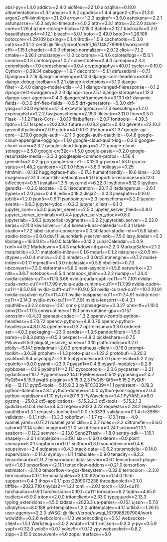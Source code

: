 absl-py==1.4.0
addict==2.4.0
aiofiles==22.1.0
aiosqlite==0.18.0
albumentations==1.3.1
anyio==3.6.2
appdirs==1.4.4
argon2-cffi==21.3.0
argon2-cffi-bindings==21.2.0
arrow==1.2.3
asgiref==3.6.0
asttokens==2.2.1
astunparse==1.6.3
async-timeout==4.0.2
attr==0.3.1
attrs==22.2.0
azure-core==1.26.4
azure-storage-blob==12.15.0
Babel==2.12.1
backcall==0.2.0
beautifulsoup4==4.12.1
bleach==5.0.1
boto==2.49.0
boto3==1.26.109
botocore==1.29.109
boxing==0.1.4
Brotli==1.0.9
cachetools==5.3.0
cattrs==23.1.2
certifi @ file:///croot/certifi_1671487769961/work/certifi
cffi==1.15.1
chardet==4.0.0
charset-normalizer==2.0.12
click==7.1.2
cmake==3.26.1
cmdstanpy==1.1.0
colorama==0.4.6
coloredlogs==15.0.1
comm==0.1.3
contourpy==1.0.7
convertdate==2.4.0
coreapi==2.3.3
coremltools==7.0
coreschema==0.0.4
cryptography==40.0.1
cycler==0.10.0
Cython==0.29.34
debugpy==1.6.7
decorator==5.1.1
defusedxml==0.7.1
Django==3.2.16
django-annoying==0.10.6
django-cors-headers==3.6.0
django-debug-toolbar==3.2.1
django-extensions==3.1.0
django-filter==2.4.0
django-model-utils==4.1.1
django-ranged-fileresponse==0.1.2
django-rest-swagger==2.2.0
django-rq==2.5.1
django-storages==1.12.3
django-user-agents==0.4.0
djangorestframework==3.13.1
drf-dynamic-fields==0.3.0
drf-flex-fields==0.9.5
drf-generators==0.3.0
drf-yasg==1.20.0
ephem==4.1.4
exceptiongroup==1.1.3
executing==1.2.0
expiringdict==1.2.2
fastjsonschema==2.16.3
filelock==3.11.0
fire==0.5.0
Flask==1.1.2
Flask-Cors==3.0.10
flatbuffers==2.0.7
fonttools==4.39.3
fqdn==1.5.1
fsspec==2023.9.2
future==0.18.3
gast==0.4.0
gevent==22.10.2
geventhttpclient==2.0.9
gitdb==4.0.10
GitPython==3.1.37
google-api-core==2.10.0
google-auth==2.11.0
google-auth-oauthlib==0.4.6
google-cloud-appengine-logging==1.1.0
google-cloud-audit-log==0.2.0
google-cloud-core==2.3.2
google-cloud-logging==2.7.2
google-cloud-storage==2.5.0
google-crc32c==1.5.0
google-pasta==0.2.0
google-resumable-media==2.3.3
googleapis-common-protos==1.56.4
greenlet==2.0.2
grpc-google-iam-v1==0.12.3
grpcio==1.53.0
grpcio-status==1.48.2
gunicorn==20.1.0
h5py==3.8.0
holidays==0.25
htmlmin==0.1.12
huggingface-hub==0.17.3
humanfriendly==10.0
idna==2.10
imageio==2.31.3
importlib-metadata==6.1.0
importlib-resources==5.12.0
inflection==0.5.1
install==1.3.5
ipykernel==6.22.0
ipython==8.12.0
ipython-genutils==0.2.0
isodate==0.6.1
isoduration==20.11.0
itsdangerous==2.0.1
itypes==1.2.0
jax==0.4.8
jedi==0.18.2
Jinja2==3.0.3
jmespath==0.10.0
joblib==1.2.0
json5==0.9.11
jsonpointer==2.3
jsonschema==3.2.0
jupyter-events==0.6.3
jupyter-ydoc==0.2.3
jupyter_client==8.1.0
jupyter_core==5.3.0
jupyter_server==2.5.0
jupyter_server_fileid==0.8.0
jupyter_server_terminals==0.4.4
jupyter_server_ydoc==0.8.0
jupyterlab==3.6.3
jupyterlab-pygments==0.2.2
jupyterlab_server==2.22.0
keras==2.11.0
kiwisolver==1.4.4
korean-lunar-calendar==0.3.1
label-studio==1.7.2
label-studio-converter==0.0.50
label-studio-ml==1.0.8
label-studio-tools==0.0.0.dev11
launchdarkly-server-sdk==7.5.0
lazy_loader==0.3
libclang==16.0.0
lit==16.0.0
lockfile==0.12.2
LunarCalendar==0.0.9
lxml==4.9.2
Markdown==3.4.3
markdown-it-py==2.2.0
MarkupSafe==2.1.2
matplotlib==3.7.1
matplotlib-inline==0.1.6
mdurl==0.1.2
mistune==2.0.5
ml-dtypes==0.0.4
mmcv==2.0.0
mmdet==3.0.0rc5
mmengine==0.7.2
model-index==0.1.11
mpmath==1.3.0
nbclassic==0.5.5
nbclient==0.7.3
nbconvert==7.3.0
nbformat==5.8.0
nest-asyncio==1.5.6
networkx==3.1
nltk==3.6.7
notebook==6.5.4
notebook_shim==0.2.2
numpy==1.24.4
nvidia-cublas-cu11==11.10.3.66
nvidia-cuda-cupti-cu11==11.7.101
nvidia-cuda-nvrtc-cu11==11.7.99
nvidia-cuda-runtime-cu11==11.7.99
nvidia-cudnn-cu11==8.5.0.96
nvidia-cufft-cu11==10.9.0.58
nvidia-curand-cu11==10.2.10.91
nvidia-cusolver-cu11==11.4.0.1
nvidia-cusparse-cu11==11.7.4.91
nvidia-nccl-cu11==2.14.3
nvidia-nvtx-cu11==11.7.91
nvidia-tensorrt==8.4.3.1
oauthlib==3.2.2
onnx==1.13.1
onnx-graphsurgeon==0.3.27
onnx-tf==1.10.0
onnx2tf==1.17.5
onnxruntime==1.15.1
onnxruntime-gpu==1.15.1
onnxsim==0.4.33
openapi-codec==1.3.2
opencv-contrib-python-headless==4.7.0.72
opencv-python==4.8.0.76
opencv-python-headless==4.8.0.74
openmim==0.3.7
opt-einsum==3.3.0
ordered-set==4.0.2
packaging==23.0
pandas==1.3.5
pandocfilters==1.5.0
parso==0.8.3
patsy==0.5.3
pexpect==4.8.0
pickleshare==0.7.5
Pillow==9.5.0
pkgutil_resolve_name==1.3.10
platformdirs==3.2.0
plotly==5.14.1
pmdarima==2.0.3
prometheus-client==0.16.0
prompt-toolkit==3.0.38
prophet==1.1.3
proto-plus==1.22.2
protobuf==3.20.3
psutil==5.9.4
psycopg2==2.9.5
ptyprocess==0.7.0
pure-eval==0.2.2
py-cpuinfo==9.0.0
pyaml==23.9.7
pyasn1==0.4.8
pyasn1-modules==0.2.8
pybboxes==0.1.6
pybind11==2.11.1
pycocotools==2.0.6
pycparser==2.21
pydantic==1.10.7
Pygments==2.14.0
PyMeeus==0.5.12
pyparsing==2.4.7
PyQt5==5.15.9
pyqt5-plugins==5.15.9.2.3
PyQt5-Qt5==5.15.2
PyQt5-sip==12.11.1
pyqt5-tools==5.15.9.3.3
pyRFC3339==1.1
pyrsistent==0.19.3
python-dateutil==2.8.1
python-dotenv==1.0.0
python-json-logger==2.0.4
python-rapidjson==1.10
pytz==2019.3
PyWavelets==1.4.1
PyYAML==6.0
pyzmq==25.0.2
qt5-applications==5.15.2.2.3
qt5-tools==5.15.2.1.3
qudida==0.0.4
redis==4.5.4
regex==2023.3.23
requests==2.28.2
requests-oauthlib==1.3.1
requests-toolbelt==1.0.0
rfc3339-validator==0.1.4
rfc3986-validator==0.1.1
rich==13.3.3
roboflow==1.1.7
rq==1.10.1
rsa==4.9
ruamel.yaml==0.17.21
ruamel.yaml.clib==0.2.7
rules==2.2
s3transfer==0.6.0
sahi==0.11.14
scikit-image==0.21.0
scikit-learn==0.24.1
scipy==1.10.1
seaborn==0.12.2
semver==2.13.0
Send2Trash==1.8.0
sentry-sdk==1.19.1
shapely==2.0.1
simplejson==3.19.1
six==1.16.0
sklearn==0.0.post1
smmap==5.0.1
sng4onnx==1.0.1
sniffio==1.3.0
sounddevice==0.4.6
soupsieve==2.4
sqlparse==0.4.3
stack-data==0.6.2
statsmodels==0.14.0
supervision==0.14.0
sympy==1.11.1
tabulate==0.9.0
tenacity==8.2.2
tensorboard==2.11.2
tensorboard-data-server==0.6.1
tensorboard-plugin-wit==1.8.1
tensorflow==2.11.1
tensorflow-addons==0.21.0
tensorflow-estimator==2.11.0
tensorflow-io-gcs-filesystem==0.32.0
termcolor==2.2.0
terminado==0.17.1
terminaltables==3.1.10
tf2onnx==1.14.0
tflite-support==0.4.3
thop==0.1.1.post2209072238
threadpoolctl==3.1.0
tifffile==2023.7.10
tinycss2==1.2.1
tomli==2.0.1
torch==1.9.1+cu111
torchaudio==0.9.1
torchvision==0.10.1+cu111
tornado==6.2
tqdm==4.65.0
traitlets==5.9.0
triton==2.0.0
tritonclient==2.33.0
typeguard==2.13.3
typing_extensions==4.5.0
tzdata==2023.3
ua-parser==0.16.1
ujson==5.7.0
ultralytics==8.0.188
uri-template==1.2.0
uritemplate==4.1.1
urllib3==1.26.15
user-agents==2.2.0
uWSGI @ file:///croot/uwsgi_1679988297904/work
wcwidth==0.2.6
webcolors==1.13
webencodings==0.5.1
websocket-client==1.5.1
Werkzeug==2.0.2
wrapt==1.14.1
xmljson==0.2.0
y-py==0.5.9
yapf==0.32.0
yolo5==0.0.1
yolov5==7.0.12
ypy-websocket==0.8.2
zipp==3.15.0
zope.event==4.6
zope.interface==6.0
